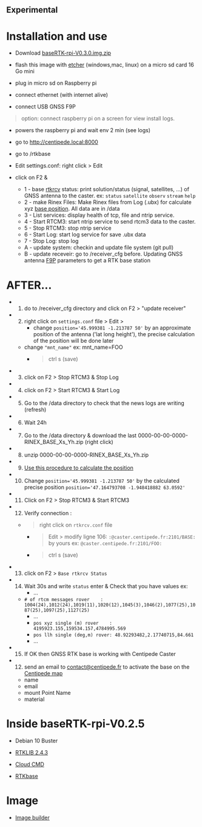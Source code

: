 ## Experimental

# Installation and use

* Download [baseRTK-rpi-V0.3.0.img.zip](https://github.com/jancelin/rtkbase/releases/download/baseRTK-rpi-V0.3.0/baseRTK-rpi-V0.3.0.img.zip)

* flash this image with [etcher](https://www.google.com/search?client=firefox-b-1-d&q=etcher)  (windows,mac, linux) on a micro sd card 16 Go mini

* plug in micro sd on Raspberry pi

* connect ethernet (with internet alive)

* connect USB GNSS F9P 

> option: connect raspberry pi on a screen for view install logs.

* powers the raspberry pi and wait env 2 min (see logs)

* go to http://centipede.local:8000

* go to /rtkbase

* Edit settings.conf: right click > Edit 

* click on F2 &
    - 1 - base [rtkrcv](https://manpages.debian.org/unstable/rtklib/rtkrcv.1.en.html) status: print solution/status (signal, satellites, ...) of GNSS antenna to the caster. ex: ```status``` ```satellite``` ```observ``` ```stream``` ```help```
    - 2 - make Rinex Files: Make Rinex files from Log (.ubx) for calculate xyz [base position](http://rgp.ign.fr/SERVICES/calcul_online.php). All data are in /data
    - 3 - List services: display health of tcp, file and ntrip service.
    - 4 - Start RTCM3: start ntrip service to send rtcm3 data to the caster. 
    - 5 - Stop RTCM3: stop ntrip service
    - 6 - Start Log: start log service for save .ubx data
    - 7 - Stop Log: stop log
    - A - update system: checkin and update file system (git pull)
    - B - update receveir: go to /receiver_cfg before. Updating GNSS antenna [F9P](https://github.com/jancelin/rtkbase/blob/master/receiver_cfg/U-Blox_ZED-F9P_config_info.txt) parameters to get a RTK base station 

# AFTER...

* 1. do to /receiver_cfg directory and click on F2 > "update receiver"

* 2. right click on ```settings.conf``` file > Edit > 
        - change ```position='45.999381 -1.213787 50'``` by an approximate position of the antenna ('lat long height'), the precise calculation of the position will be done later
	- change ```"mnt_name"``` ex: mnt_name=FOO
        -  > ctrl s (save)
* 3. click on F2 > Stop RTCM3 & Stop Log

* 4. click on F2 > Start RTCM3 & Start Log

* 5. Go to the /data directory to check that the news logs are writing (refresh)

* 6. Wait 24h

* 7. Go to the /data directory & download the last 0000-00-00-0000-RINEX_BASE_Xs_Yh.zip (right click)

* 8. unzip 0000-00-00-0000-RINEX_BASE_Xs_Yh.zip

* 9. [Use this procedure to calculate the position](https://jancelin.github.io/centipede/4_positionnement.html)

* 10. Change ```position='45.999381 -1.213787 50'```  by the calculated precise position ```position='47.164793708 -1.948418882 63.0592'```

* 11. Click on F2 > Stop RTCM3 & Start RTCM3

* 12. Verify connection : 
	- > right click on ```rtkrcv.conf``` file 
        - > Edit > modify ligne 106: ```:@caster.centipede.fr:2101/BASE:``` by yours ex: ```@caster.centipede.fr:2101/FOO:``` 
        - > ctrl s (save)

* 13. click on F2 > ```Base rtkrcv Status```

* 14. Wait 30s and write ```status``` enter & Check that you have values ex:
        - ...
	- ```# of rtcm messages rover    : 1004(24),1012(24),1019(11),1020(12),1045(3),1046(2),1077(25),1087(25),1097(25),1127(25)```
        - ...
        - ```pos xyz single (m) rover    : 4195923.155,159534.157,4784995.569```
        - ```pos llh single (deg,m) rover: 48.92293482,2.17740715,84.661```
        - ...

* 15. If OK then GNSS RTK base is working with Centipede Caster

* 12. send an email to contact@centipede.fr to activate the base on the [Centipede map](https://centipede.fr)
	- name
	- email
	- mount Point Name
	- material

# Inside baseRTK-rpi-V0.2.5

* Debian 10 Buster 

* [RTKLIB 2.4.3](https://github.com/tomojitakasu/RTKLIB.git)

* [Cloud CMD](https://github.com/coderaiser/cloudcmd)

* [RTKbase](https://github.com/Stefal/rtkbase.git)

# Image

* [Image builder](https://github.com/jancelin/image-builder-rpi/blob/baseRTK-rpi-V0.2.5)




